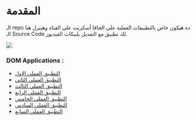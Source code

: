 # المقدمة

الـ repo ده هيكون خاص بالتطبيقات العملية علي الجافا أسكربت علي القناه وهينزل هنا الـ Source Code لك تطبيق مع التعديل بلينكات الفيديوز.

<img src="https://png.pngtree.com/png-vector/20221016/ourmid/pngtree-javascript-isolated-concept-vector-illustration-png-image_6299991.png">

### DOM Applications :

<ul>
  <li> <a href="https://youtu.be/Ui4iGSf-SS4">التطبيق العملي الاول </a></li>
  <li> <a href="https://youtu.be/fFOqdmFy5dM">التطبيق العملي الثاني </a></li>
  <li> <a href="https://youtu.be/esNRdas_iA8">التطبيق العملي الثالث </a></li>
  <li> <a href="https://youtu.be/vpRz0iiCLXc">التطبيق العملي الرابع</a></li>
  <li> <a href="https://youtu.be/vgs2vieyPQ4">التطبيق العملي الخامس</a></li>
  <li> <a href="https://www.youtube.com/watch?v=lmV7_qGNQU0">التطبيق العملي السادس</a></li>
  <li> <a href="">التطبيق العملي السابع</a></li>
</ul>
